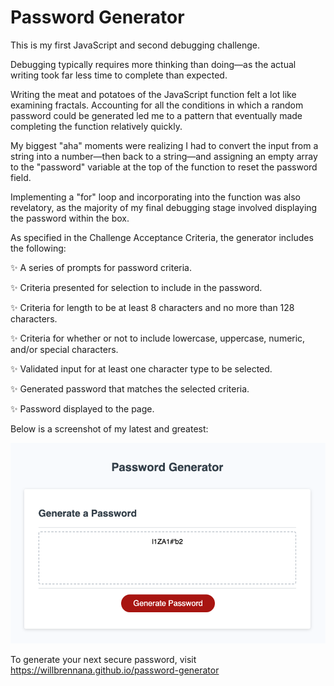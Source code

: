# Password Generator
This is my first JavaScript and second debugging challenge. 

Debugging typically requires more thinking than doing—as the actual writing took far less time to complete than expected.

Writing the meat and potatoes of the JavaScript function felt a lot like examining fractals. Accounting for all the conditions in which a random password could be generated led me to a pattern that eventually made completing the function relatively quickly. 

My biggest "aha" moments were realizing I had to convert the input from a string into a number—then back to a string—and assigning an empty array to the "password" variable at the top of the function to reset the password field.

Implementing a "for" loop and incorporating into the function was also revelatory, as the majority of my final debugging stage involved displaying the password within the box.

As specified in the Challenge Acceptance Criteria, the generator includes the following:

✨ A series of prompts for password criteria.

✨ Criteria presented for selection to include in the password.

✨ Criteria for length to be at least 8 characters and no more than 128 characters.

✨ Criteria for whether or not to include lowercase, uppercase, numeric, and/or special characters.

✨ Validated input for at least one character type to be selected.

✨ Generated password that matches the selected criteria.

✨ Password displayed to the page.

Below is a screenshot of my latest and greatest:

![](./images/PageScreenshot.png)

To generate your next secure password, visit https://willbrennana.github.io/password-generator 
